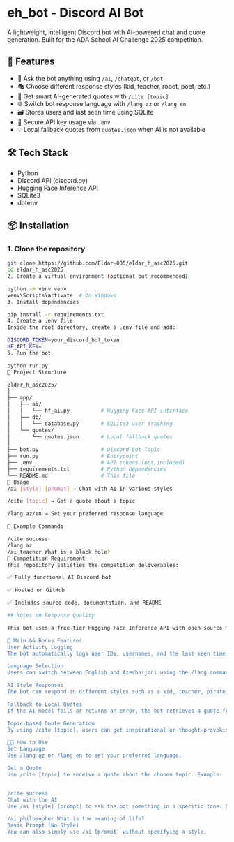 # eh_bot - Discord AI Bot

A lightweight, intelligent Discord bot with AI-powered chat and quote generation. Built for the ADA School AI Challenge 2025 competition.

## 🚀 Features

- 🤖 Ask the bot anything using `/ai`, `/chatgpt`, or `/bot`
- 🎭 Choose different response styles (kid, teacher, robot, poet, etc.)
- 🧠 Get smart AI-generated quotes with `/cite [topic]`
- 🌐 Switch bot response language with `/lang az` or `/lang en`
- 🗃️ Stores users and last seen time using SQLite
- 🔐 Secure API key usage via `.env`
- 💡 Local fallback quotes from `quotes.json` when AI is not available

## 🛠️ Tech Stack

- Python
- Discord API (discord.py)
- Hugging Face Inference API
- SQLite3
- dotenv

## 📦 Installation

### 1. Clone the repository

```bash
git clone https://github.com/Eldar-005/eldar_h_asc2025.git
cd eldar_h_asc2025
2. Create a virtual environment (optional but recommended)

python -m venv venv
venv\Scripts\activate  # On Windows
3. Install dependencies

pip install -r requirements.txt
4. Create a .env file
Inside the root directory, create a .env file and add:

DISCORD_TOKEN=your_discord_bot_token
HF_API_KEY=
5. Run the bot

python run.py
📁 Project Structure

eldar_h_asc2025/
│
├── app/
│   ├── ai/
│   │   └── hf_ai.py          # Hugging Face API interface
│   ├── db/
│   │   └── database.py       # SQLite3 user tracking
│   └── quotes/
│       └── quotes.json       # Local fallback quotes
│
├── bot.py                    # Discord bot logic
├── run.py                    # Entrypoint
├── .env                      # API tokens (not included)
├── requirements.txt          # Python dependencies
└── README.md                 # This file
🧪 Usage
/ai [style] [prompt] → Chat with AI in various styles

/cite [topic] → Get a quote about a topic

/lang az/en → Set your preferred response language

📜 Example Commands

/cite success
/lang az
/ai teacher What is a black hole?
🏁 Competition Requirement
This repository satisfies the competition deliverables:

✅ Fully functional AI Discord bot

✅ Hosted on GitHub

✅ Includes source code, documentation, and README

## Notes on Response Quality

This bot uses a free-tier Hugging Face Inference API with open-source models like `gpt2` or `tiiuae/falcon-rw-1b`. Due to the lightweight nature of these models, some responses may occasionally be inconsistent or lack deep contextual understanding. This is expected behavior under the competition's free API constraints and does not reflect implementation errors.

🚀 Main && Bonus Features
User Activity Logging
The bot automatically logs user IDs, usernames, and the last seen time into a local SQLite database each time a message is received. This helps track user interaction over time.

Language Selection
Users can switch between English and Azerbaijani using the /lang command, and the bot will respond in the chosen language.

AI Style Responses
The bot can respond in different styles such as a kid, teacher, pirate, robot, poet, or programmer. This makes interactions more dynamic and entertaining.

Fallback to Local Quotes
If the AI model fails or returns an error, the bot retrieves a quote from a local quotes.json file to ensure a response is always delivered.

Topic-based Quote Generation
By using /cite [topic], users can get inspirational or thought-provoking quotes either from the AI or from the local dataset.

🧑‍💻 How to Use
Set Language
Use /lang az or /lang en to set your preferred language.

Get a Quote
Use /cite [topic] to receive a quote about the chosen topic. Example:


/cite success
Chat with the AI
Use /ai [style] [prompt] to ask the bot something in a specific tone. Available styles include: kid, teacher, pirate, robot, poet, programmer, philosopher, journalist, comedian, storyteller, and scientist. Example:

/ai philosopher What is the meaning of life?
Basic Prompt (No Style)
You can also simply use /ai [prompt] without specifying a style.